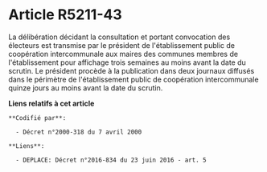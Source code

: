 # Article R5211-43

La délibération décidant la consultation et portant convocation des électeurs est transmise par le président de
l'établissement public de coopération intercommunale aux maires des communes membres de l'établissement pour affichage trois
semaines au moins avant la date du scrutin. Le président procède à la publication dans deux journaux diffusés dans le
périmètre de l'établissement public de coopération intercommunale quinze jours au moins avant la date du scrutin.

**Liens relatifs à cet article**

	**Codifié par**:

	  - Décret n°2000-318 du 7 avril 2000

	**Liens**:

	  - DEPLACE: Décret n°2016-834 du 23 juin 2016 - art. 5
